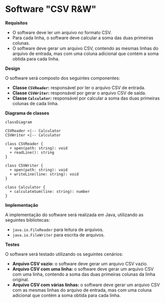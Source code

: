 # Software "CSV R&W"

**Requisitos**

- O software deve ler um arquivo no formato CSV.
- Para cada linha, o software deve calcular a soma das duas primeiras colunas.
- O software deve gerar um arquivo CSV, contendo as mesmas linhas do arquivo de entrada, mas com uma coluna adicional que contém a soma obtida para cada linha.

**Design**

O software será composto dos seguintes componentes:

- **Classe `CSVReader`:** responsável por ler o arquivo CSV de entrada.
- **Classe `CSVWriter`:** responsável por gerar o arquivo CSV de saída.
- **Classe `Calculator`:** responsável por calcular a soma das duas primeiras colunas de cada linha.

**Diagrama de classes**

```mermaid
classDiagram

CSVReader <|-- Calculator
CSVWriter <|-- Calculator

class CSVReader {
  + open(path: string): void
  + readLine(): string
}

class CSVWriter {
  + open(path: string): void
  + writeLine(line: string): void
}

class Calculator {
  + calculateSum(line: string): number
}
```

**Implementação**

A implementação do software será realizada em Java, utilizando as seguintes bibliotecas:

- `java.io.FileReader` para leitura de arquivos.
- `java.io.FileWriter` para escrita de arquivos.

**Testes**

O software será testado utilizando os seguintes cenários:

- **Arquivo CSV vazio:** o software deve gerar um arquivo CSV vazio.
- **Arquivo CSV com uma linha:** o software deve gerar um arquivo CSV com uma linha, contendo a soma das duas primeiras colunas da linha original.
- **Arquivo CSV com várias linhas:** o software deve gerar um arquivo CSV com as mesmas linhas do arquivo de entrada, mas com uma coluna adicional que contém a soma obtida para cada linha.
